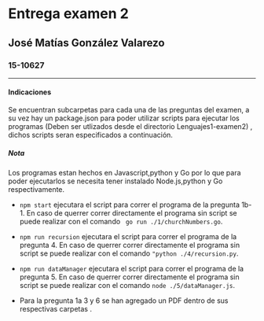 # Entrega examen 2

## José Matías González Valarezo
### 15-10627

--- 

#### Indicaciones 


Se encuentran subcarpetas para cada una de las preguntas del examen, a su vez hay un package.json para poder utilizar scripts para ejecutar los programas (Deben ser utlizados desde el directorio Lenguajes1-examen2) , dichos scripts seran especificados a continuación.

##### Nota
Los programas estan hechos en Javascript,python y Go por lo que para poder ejecutarlos se necesita tener instalado Node.js,python  y Go respectivamente.

- `npm start` ejecutara el script para correr el programa de la pregunta 1b-1. En caso de querrer correr directamente el programa sin script se puede realizar con el comando ` go run ./1/churchNumbers.go`.

- `npm run recursion` ejecutara el script para correr el programa de la pregunta 4. En caso de querrer correr directamente el programa sin script se puede realizar con el comando `"python ./4/recursion.py`.

- `npm run dataManager` ejecutara el script para correr el programa de la pregunta 5. En caso de querrer correr directamente el programa sin script se puede realizar con el comando `node ./5/dataManager.js`.

- Para la pregunta 1a 3 y 6 se han agregado un PDF dentro de sus respectivas carpetas .